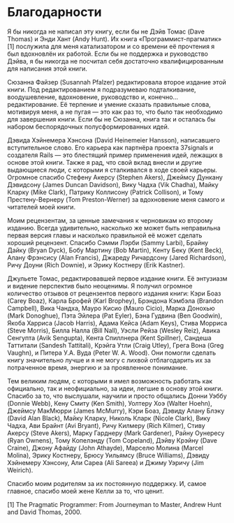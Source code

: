 # Благодарности

Я бы никогда не написал эту книгу, если бы не Дэйв Томас (Dave Thomas) и Энди
Хант (Andy Hunt). Их книга «Программист-прагматик» [1] послужила для меня
катализатором и со времени её прочтения я был вдохновлён их работой. Если бы не
поддержка и руководство Дэйва, я бы никогда не посчитал себя достаточно
квалифицированным для написания этой книги.

Сюзанна Файзер (Susannah Pfalzer) редактировала второе издание этой книги. Под
редактированием я подразумеваю подталкивание, воодушевление, вдохновение,
руководство и, конечно… редактирование. Её терпение и умение сказать правильные
слова, мотивируя меня, а не пугая — это как раз то, что было так необходимо для
завершения книги. Если бы не Сюзанна, книга так и осталась бы набором
беспорядочных полусформированных идей.

Дэвида Хэйнемера Хэнсона (David Heinemeier Hansson), написавшего вступительное
слово. Его карьера как партнёра проекта 37signals и создателя Rails — это
блестящий пример применения идей, лежащих в основе этой книги. Также я рад, что
свой вклад внесли и другие выдающиеся люди, с которыми я сталкивался в ходе
своей карьеры. Огромное спасибо Стефену Акерсу (Stephen Akers), Джеймсу Дункану
Дэвидсону (James Duncan Davidson), Вику Чадха (Vik Chadha), Майку Кларку (Mike
Clark), Патрику Коллисону (Patrick Collison), и Тому Престену-Вернеру (Tom
Preston-Werner) за вдохновение меня самого и читателей моей книги.

Моим рецензентам, за ценные замечания к черновикам ко второму изданию. Всегда
удивительно, насколько же может быть неправильна первая версия главы и насколько
правильной её может сделать хороший рецензент. Спасибо Сэмми Лэрби (Sammy
Larbi), Брайну Дайку (Bryan Dyck), Бобу Мартину (Bob Martin), Кенту Беку (Kent
Beck), Алану Фрэнсису (Alan Francis), Джареду Ричардсону (Jared Richardson),
Ричу Доуни (Rich Downie), и Эрику Костнеру (Erik Kastner).

Джульете Томас, редактировавшей первое издание книги. Её энтузиазм и видение
перспектив было неоценимы. Я получил огромное количество отзывов от рецензентов
первого издания книги: Кэри Боаз (Carey Boaz), Карла Брофей (Karl Brophey),
Брэндона Кэмбэла (Brandon Campbell), Вика Чандха, Мауро Кисио (Mauro Cicio),
Марка Донохью (Mark Donoghue), Пэта Эйлера (Pat Eyler), Бэна Гудвина (Ben
Goodwin), Якоба Харриса (Jacob Harris), Адама Кейса (Adam Keys), Стива Морриса
(Steve Morris), Билла Налла (Bill Nall), Уэсли Рейза (Wesley Reiz), Авика
Сенгупта (Avik Sengupta), Кента Спиллнера (Kent Spillner), Сандеша Таттитали
(Sandesh Tattitali), Крэйга Утли (Craig Utley), Грега Вона (Greg Vaughn), и
Питера У.А. Вуда (Peter W. A. Wood). Они помогли сделать книгу значительно лучше
и я не могу с лихвой отблагодарить их за потраченное время, энергию и за
проявленное понимание.

Тем великим людям, с которыми я имел возможность работать как официально, так и
неофициально, за идеи, легшие в основу этой книги. Спасибо за то, что выслушали,
научили и просто общались Донни Уэббу (Donnie Webb), Кену Смиту (Ken Smith),
Уолтеру Хоэ (Walter Hoehn), Джеймсу МакМюрри (James McMurry), Кэри Боаз, Дэвиду
Алану Блэку (David Alan Black), Майку Кларку, Николь Кларк (Nicole Clark), Вику
Чадха, Ави Брайнт (Avi Bryant), Ричу Килмеру (Rich Kilmer), Стиву Акерсу (Steve
Akers), Марку Гарднеру (Mark Gardener), Райну Оунересу (Ryan Ownens), Тому
Копелэнду (Tom Copeland), Дэйву Крэйну (Dave Craine), Джону Афайду (John
Athayde), Марселю Молина (Marcel Molina), Эрику Костнеру, Брюсу Уильямсу (Bruce
Williams), Дэвиду Хэйнемеру Хэнсону, Али Сареа (Ali Sareea) и Джиму Уэричу (Jim
Weirich).

Спасибо моим родителям за их постоянную поддержку. И, самое главное, спасибо
моей жене Келли за то, что ценит.

[1] The Pragmatic Programmer: From Journeyman to Master, Andrew Hunt and David
Thomas, 2000.
